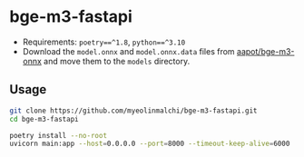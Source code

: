 # bge-m3-fastapi

- Requirements: `poetry==^1.8`, `python==^3.10`
- Download the `model.onnx` and `model.onnx.data` files from [aapot/bge-m3-onnx](https://huggingface.co/aapot/bge-m3-onnx) and move them to the `models` directory.

## Usage

```bash
git clone https://github.com/myeolinmalchi/bge-m3-fastapi.git
cd bge-m3-fastapi

poetry install --no-root
uvicorn main:app --host=0.0.0.0 --port=8000 --timeout-keep-alive=6000
```
